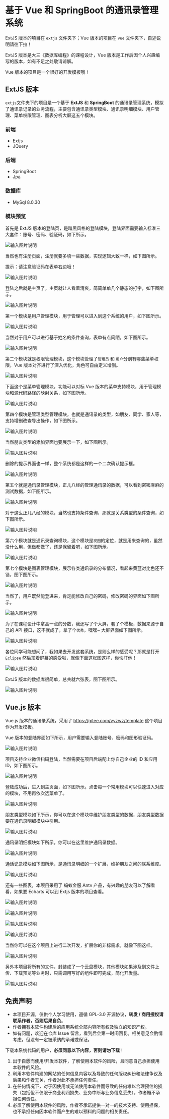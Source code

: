 # 基于 Vue 和 SpringBoot 的通讯录管理系统

ExtJS 版本的项目在 `extjs` 文件夹下；Vue 版本的项目在 `vue`  文件夹下，自述说明请往下拉！

ExtJS 版本是大三《数据库编程》的课程设计，Vue 版本是工作后因个人兴趣编写的版本，如有不足之处敬请谅解。

Vue 版本的项目是一个很好的开发模板哦！

## ExtJS 版本

`extjs`文件夹下的项目是一个基于 **ExtJS** 和 **SpringBoot** 的通讯录管理系统，模拟了通讯录记录的业务流程，主要包含通讯录类型模块、通讯录明细模块、用户管理、菜单权限管理、图表分析大屏这五个模块。

### 前端

- Extjs
- JQuery

### 后端

- SpringBoot
- Jpa

### 数据库

- MySql 8.0.30

### 模块预览

首先是 ExtJS 版本的登陆页，是暗黑风格的登陆模块，登陆界面需要输入标准三大套件：账号、密码、验证码，如下所示。

![输入图片说明](image/ext/1.png)

当然也有注册页面，注册就要多填一些数据，实现逻辑大致一样，如下图所示。

提示：请注意验证码在表单右边哦！

![输入图片说明](image/ext/2.png)

登陆之后就是主页了，主页就让人看着清爽，简简单单几个静态的打字，如下图所示。

![输入图片说明](image/ext/3.png)

第一个模块是用户管理模块，用于管理可以进入到这个系统的用户，如下图所示。

![输入图片说明](image/ext/4.png)

当然对于用户可以进行基于姓名的条件查询，表单有点简陋，如下图所示。

![输入图片说明](image/ext/5.png)

第二个模块就是权限管理模块，这个模块管理了`管理员` 和 `用户`分别有哪些菜单权限，Vue 版本对齐进行了深入优化，角色可自由定义增删。

![输入图片说明](image/ext/6.png)

下面这个是菜单管理模块，功能可以对标 Vue 版本的菜单支持模块，用于管理模块和源代码路径的映射关系，如下图所示。

![输入图片说明](image/ext/7.png)

第四个模块是管理类型管理模块，也就是通讯录的类型，如朋友、同学、家人等，支持增删改查导出操作，如下图所示。

![输入图片说明](image/ext/8.png)

当然朋友类型的添加界面也要展示一下，如下图所示。

![输入图片说明](image/ext/9.png)

删除的提示界面也一样，整个系统都是这样的一个二次确认提示框。

![输入图片说明](image/ext/10.png)

第五个就是通讯录管理模块，正儿八经的管理通讯录的数据，可以看到密密麻麻的测试数据，如下图所示。

![输入图片说明](image/ext/11.png)

对于这么正儿八经的模块，当然也支持条件查询，那就是关系类型的条件查询，如下图所示。

![输入图片说明](image/ext/12.png)

第六个模块就是通讯录查询模块，这个模块是`视图`的定位，就是用来查询的，虽然没什么用，但做都做了，还是保留着吧，如下图所示。

![输入图片说明](image/ext/13.png)

第七个模块是图表管理模块，展示各类通讯录的分布情况，看起来黄蓝对比色还不错，图下图所示。

![输入图片说明](image/ext/14.png)

当然了，用户既然能登进来，肯定能修改自己的密码，修改密码的界面如下图所示。

 ![输入图片说明](image/ext/15.png)

为了在课程设计中拿高一点的分数，我还写了个大屏，套了个模板，数据来源于自己的 API 接口，这不就成了，拿了个`优秀`，嘿嘿~ 大屏界面如下图所示。

![输入图片说明](image/ext/16.png)

各位同学可能想问了，我如果去开发这套系统，是则么样的感受呢？那就是打开 `Eclipse` 然后顶着屏幕的感受啦，就像下面这张图这样，你快盯他！

![输入图片说明](image/ext/17.png)

ExtJS 版本的数据库很简单，总共就六张表，图下图所示。

![输入图片说明](image/ext/18.png)

## Vue.js 版本

Vue.js 版本的通讯录系统，采用了 <https://gitee.com/yyzwz/template> 这个项目作为开发模板。

Vue 版本的登陆界面如下所示，用户需要输入登陆账号、密码和图形验证码。

![输入图片说明](image/vue/1.png)

项目支持企业微信扫码登陆，当然需要在项目后端配上你自己企业的 ID 和应用 ID，如下图所示。

![输入图片说明](image/vue/2.png)

登陆成功后，进入到主页面，如下图所示。点击每一个常用模块可以快速进入对应的模块，不用再依次选菜单了。

![输入图片说明](image/vue/3.png)

朋友类型模块如下所示，你可以在这个模块中维护朋友类型的数据，朋友类型数据要在通讯录明细模块中引用。

![输入图片说明](image/vue/4.png)

通讯录明细模块如下所示，你可以在这里维护通讯录数据。

![输入图片说明](image/vue/5.png)

通话记录模块如下图所示，是通讯录明细的一个扩展，维护朋友之间的联系维度。

![输入图片说明](image/vue/6.png)

还有一些图表，本项目采用了 蚂蚁金服 Antv 产品，有兴趣的朋友可以了解看看，如果要 Echarts 可以到 Extjs 版本的项目查看。

![输入图片说明](image/vue/7.png)

![输入图片说明](image/vue/8.png)

![输入图片说明](image/vue/9.png)

![输入图片说明](image/vue/10.png)

当然你可以在这个项目上进行二次开发，扩展你的非标需求，就像下图这样。

![输入图片说明](image/vue/11.png)

另外本项目将所有的文件，封装成了一个云盘模块，其他模块如果涉及到文件上传、下载预览等业务时，只需调用写好的组件即可完成，简化开发量。

![输入图片说明](image/vue/12.png)

## 免责声明

- 本项目开源，仅供个人学习使用，遵循 GPL-3.0 开源协议，**转发 / 商用授权请联系作者，否则后果自负**。
- 作者拥有本软件构建后的应用系统全部内容所有权及独立的知识产权。
- 如有问题，欢迎在仓库 Issue 留言，看到后会第一时间回复。相关意见会酌情考虑，但没有一定被采纳的承诺或保证。

下载本系统代码的用户，**必须同意以下内容，否则请勿下载**！

1. 出于自愿而使用/开发本软件，了解使用本软件的风险，且同意自己承担使用本软件的风险。
2. 利用本软件构建的网站的任何信息内容以及导致的任何版权纠纷和法律争议及后果和作者无关，作者对此不承担任何责任。
3. 在任何情况下，对于因使用或无法使用本软件而导致的任何难以合理预估的损失（包括但不仅限于商业利润损失、业务中断与业务信息丢失），作者概不承担任何责任。
4. 必须了解使用本软件的风险，作者不承诺提供一对一的技术支持、使用担保，也不承担任何因本软件而产生的难以预料的问题的相关责任。
